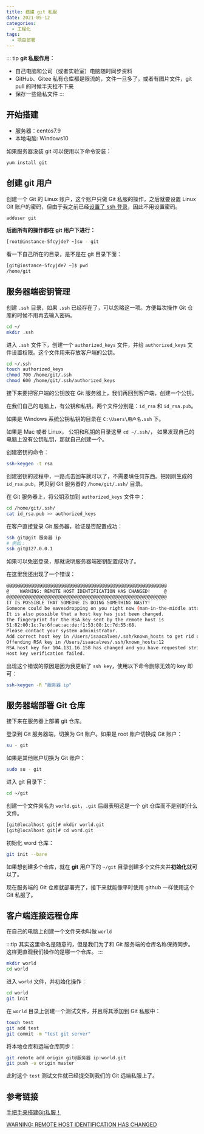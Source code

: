 ```yaml
---
title: 搭建 git 私服
date: 2021-05-12
categories:
  - 工程化
tags:
  - 项目部署
---
```


::: tip
**git 私服作用：**
* 自己电脑和公司（或者实验室）电脑随时同步资料
* GitHub、Gitee 私有仓库都是限流的，文件一旦多了，或者有图片文件，git pull 的时候半天拉不下来
* 保存一些隐私文件
:::

## 开始搭建

* 服务器：centos7.9
* 本地电脑: Windows10

如果服务器没装 git 可以使用以下命令安装：

```bash
yum install git
```
## 创建 git 用户

创建一个 Git 的 Linux 账户，这个账户只做 Git 私服的操作，之后就要设置 Linux Git 账户的密码，但由于我之前已经[设置了 ssh 登录](设置%20ssh%20密钥登录.md)，因此不用设置密码。

```bash
adduser git
```

**后面所有的操作都在 git 用户下进行：**

```bash
[root@instance-5fcyjde7 ~]su - git
```

看一下自己所在的目录，是不是在 git 目录下面：

```bash
[git@instance-5fcyjde7 ~]$ pwd
/home/git
```

## 服务器端密钥管理

创建 `.ssh` 目录，如果 `.ssh` 已经存在了，可以忽略这一项。方便每次操作 Git 仓库的时候不用再去输入密码。

```bash
cd ~/
mkdir .ssh
```

进入 `.ssh` 文件下，创建一个 `authorized_keys` 文件，并给 `authorized_keys` 文件设置权限。这个文件用来存放客户端的公钥。

```bash
cd ~/.ssh
touch authorized_keys
chmod 700 /home/git/.ssh
chmod 600 /home/git/.ssh/authorized_keys
```

接下来要把客户端的公钥放在 Git 服务器上，我们再回到客户端，创建一个公钥。

在我们自己的电脑上，有公钥和私钥。两个文件分别是：`id_rsa` 和 `id_rsa.pub`。

如果是 Windows 系统公钥私钥的目录在 `C:\Users\用户名.ssh` 下。

如果是 Mac 或者 Linux， 公钥和私钥的目录这里 `cd ~/.ssh/`， 如果发现自己的电脑上没有公钥私钥，那就自己创建一个。

创建密钥的命令：

```bash
ssh-keygen -t rsa
```

创建密钥的过程中，一路点击回车就可以了，不需要填任何东西。把刚刚生成的 `id_rsa.pub`，拷贝到 Git 服务器的 `/home/git/.ssh/` 目录。

在 Git 服务器上，将公钥添加到 `authorized_keys` 文件中：

```bash
cd /home/git/.ssh/
cat id_rsa.pub >> authorized_keys
```

在客户直接登录 Git 服务器，验证是否配置成功：

```bash
ssh git@git 服务器 ip
# 例如：
ssh git@127.0.0.1
```

如果可以免密登录，那就说明服务器端密钥配置成功了。

在这里我还出现了一个错误：

```bash
@@@@@@@@@@@@@@@@@@@@@@@@@@@@@@@@@@@@@@@@@@@@@@@@@@@@@@@@@@@
@    WARNING: REMOTE HOST IDENTIFICATION HAS CHANGED!     @
@@@@@@@@@@@@@@@@@@@@@@@@@@@@@@@@@@@@@@@@@@@@@@@@@@@@@@@@@@@
IT IS POSSIBLE THAT SOMEONE IS DOING SOMETHING NASTY!
Someone could be eavesdropping on you right now (man-in-the-middle attack)!
It is also possible that a host key has just been changed.
The fingerprint for the RSA key sent by the remote host is
51:82:00:1c:7e:6f:ac:ac:de:f1:53:08:1c:7d:55:68.
Please contact your system administrator.
Add correct host key in /Users/isaacalves/.ssh/known_hosts to get rid of this message.
Offending RSA key in /Users/isaacalves/.ssh/known_hosts:12
RSA host key for 104.131.16.158 has changed and you have requested strict checking.
Host key verification failed.
```

出现这个错误的原因是因为我更新了 `ssh key`，使用以下命令删除无效的 key 即可：

```bash
ssh-keygen -R "服务器 ip"
```

## 服务器端部署 Git 仓库

接下来在服务器上部署 git 仓库。

登录到 Git 服务器端，切换为 Git 账户。如果是 root 账户切换成 Git 账户：

```bash
su - git
```

如果是其他账户切换为 Git 账户：

```bash
sudo su - git
```

进入 git 目录下：

```bash
cd ~/git
```

创建一个文件夹名为 `world.git`，`.git` 后缀表明这是一个 git 仓库而不是别的什么文件。

```bash
[git@localhost git]# mkdir world.git
[git@localhost git]# cd word.git
```

初始化 word 仓库：

```bash
git init --bare
```

如果想创建多个仓库，就在 **git** 用户下的 `~/git` 目录创建多个文件夹并**初始化**就可以了。

现在服务端的 Git 仓库就部署完了，接下来就能像平时使用 github 一样使用这个 Git 私服了。

## 客户端连接远程仓库

在自己的电脑上创建一个文件夹也叫做 `world`

:::tip
其实这里命名是随意的，但是我们为了和 Git 服务端的仓库名称保持同步。这样更直观我们操作的是哪一个仓库。
:::

```bash
mkdir world
cd world
```

进入 `world` 文件，并初始化操作：

```bash
cd world
git init
```

在 `world` 目录上创建一个测试文件，并且将其添加到 Git 私服中：

```bash
touch test
git add test
git commit -m "test git server"
```

将本地仓库和远端仓库同步：

```bash
git remote add origin git@服务器 ip:world.git
git push -u origin master
```

此时这个 `test` 测试文件就已经提交到我们的 Git 远端私服上了。

## 参考链接

[手把手来搭建Git私服！](https://mp.weixin.qq.com/s/8m5zK29sX0D9NM_YB8KDNQ)

[WARNING: REMOTE HOST IDENTIFICATION HAS CHANGED](https://www.digitalocean.com/community/questions/warning-remote-host-identification-has-changed)